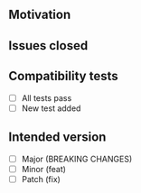 ## Motivation
<!-- List motivation and changes here -->

## Issues closed
<!-- List closed issues here -->

## Compatibility tests
<!-- Checklist -->

- [ ] All tests pass  
- [ ] New test added

## Intended version

- [ ] Major (BREAKING CHANGES)
- [ ] Minor (feat)
- [ ] Patch (fix)
